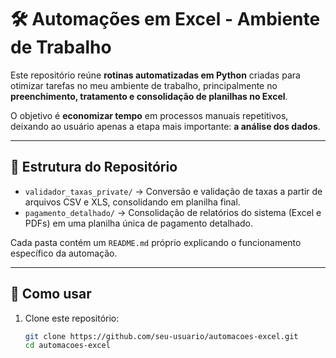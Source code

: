 # 🛠️ Automações em Excel - Ambiente de Trabalho

Este repositório reúne **rotinas automatizadas em Python** criadas para otimizar tarefas no meu ambiente de trabalho, principalmente no **preenchimento, tratamento e consolidação de planilhas no Excel**.  

O objetivo é **economizar tempo** em processos manuais repetitivos, deixando ao usuário apenas a etapa mais importante: **a análise dos dados**.

---

## 📂 Estrutura do Repositório
- `validador_taxas_private/` → Conversão e validação de taxas a partir de arquivos CSV e XLS, consolidando em planilha final.  
- `pagamento_detalhado/` → Consolidação de relatórios do sistema (Excel e PDFs) em uma planilha única de pagamento detalhado.  

Cada pasta contém um `README.md` próprio explicando o funcionamento específico da automação.

---

## 🚀 Como usar
1. Clone este repositório:
   ```bash
   git clone https://github.com/seu-usuario/automacoes-excel.git
   cd automacoes-excel
